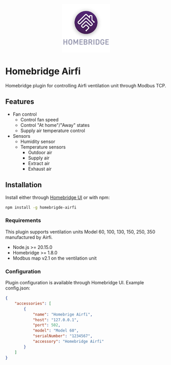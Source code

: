 
<p align="center">

<img src="https://github.com/homebridge/branding/raw/latest/logos/homebridge-wordmark-logo-vertical.png" width="150">

</p>


# Homebridge Airfi

Homebridge plugin for controlling Airfi ventilation unit through Modbus TCP.

## Features

- Fan control
  - Control fan speed
  - Control "At home"/"Away" states
  - Supply air temperature control
- Sensors
  - Humidity sensor
  - Temperature sensors
    - Outdoor air
    - Supply air
    - Extract air
    - Exhaust air

## Installation

Install either through [Homebridge UI](https://github.com/oznu/homebridge-config-ui-x#plugin-screen) or with npm:

```bash
npm install -g homebrigde-airfi
```

### Requirements

This plugin supports ventilation units Model 60, 100, 130, 150, 250, 350 manufactured by Airfi.

- Node.js >= 20.15.0
- Homebridge >= 1.8.0
- Modbus map v2.1 on the ventilation unit

### Configuration

Plugin configuration is available through Homebridge UI. Example config.json:

```json
{
    "accessories": [
        {
            "name": "Homebrige Airfi",
            "host": "127.0.0.1",
            "port": 502,
            "model": "Model 60",
            "serialNumber": "1234567",
            "accessory": "Homebridge Airfi"
        }
    ]
}
```

